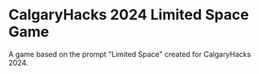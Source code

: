 # CalgaryHacks 2024 Limited Space Game
 A game based on the prompt "Limited Space" created for CalgaryHacks 2024.
